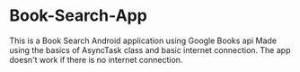 # Book-Search-App
This is a Book Search Android application using Google Books api
Made using the basics of AsyncTask class and basic internet connection.
The app doesn't work if there is no internet connection.
